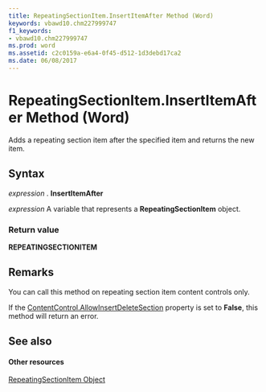 ```yaml
---
title: RepeatingSectionItem.InsertItemAfter Method (Word)
keywords: vbawd10.chm227999747
f1_keywords:
- vbawd10.chm227999747
ms.prod: word
ms.assetid: c2c0159a-e6a4-0f45-d512-1d3debd17ca2
ms.date: 06/08/2017
---
```



# RepeatingSectionItem.InsertItemAfter Method (Word)

Adds a repeating section item after the specified item and returns the new item.


## Syntax

 _expression_ . **InsertItemAfter**

 _expression_ A variable that represents a **RepeatingSectionItem** object.


### Return value

 **REPEATINGSECTIONITEM**


## Remarks

You can call this method on repeating section item content controls only.

If the [ContentControl.AllowInsertDeleteSection](contentcontrol-allowinsertdeletesection-property-word.md) property is set to **False**, this method will return an error.


## See also


#### Other resources


[RepeatingSectionItem Object](repeatingsectionitem-object-word.md)


